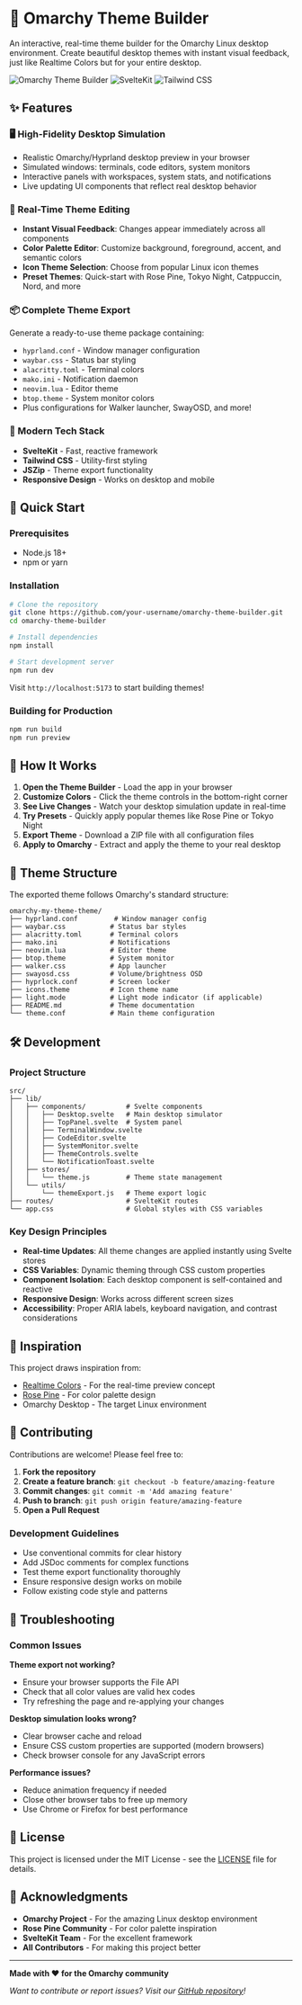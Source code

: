 # 🎨 Omarchy Theme Builder

An interactive, real-time theme builder for the Omarchy Linux desktop environment. Create beautiful desktop themes with instant visual feedback, just like Realtime Colors but for your entire desktop.

![Omarchy Theme Builder](https://img.shields.io/badge/Omarchy-Theme%20Builder-blueviolet)
![SvelteKit](https://img.shields.io/badge/SvelteKit-FF3E00?logo=svelte&logoColor=white)
![Tailwind CSS](https://img.shields.io/badge/Tailwind-38B2AC?logo=tailwind-css&logoColor=white)

## ✨ Features

### 🖥️ High-Fidelity Desktop Simulation
- Realistic Omarchy/Hyprland desktop preview in your browser
- Simulated windows: terminals, code editors, system monitors
- Interactive panels with workspaces, system stats, and notifications
- Live updating UI components that reflect real desktop behavior

### 🎨 Real-Time Theme Editing
- **Instant Visual Feedback**: Changes appear immediately across all components
- **Color Palette Editor**: Customize background, foreground, accent, and semantic colors
- **Icon Theme Selection**: Choose from popular Linux icon themes
- **Preset Themes**: Quick-start with Rose Pine, Tokyo Night, Catppuccin, Nord, and more

### 📦 Complete Theme Export
Generate a ready-to-use theme package containing:
- `hyprland.conf` - Window manager configuration
- `waybar.css` - Status bar styling
- `alacritty.toml` - Terminal colors
- `mako.ini` - Notification daemon
- `neovim.lua` - Editor theme
- `btop.theme` - System monitor colors
- Plus configurations for Walker launcher, SwayOSD, and more!

### 🚀 Modern Tech Stack
- **SvelteKit** - Fast, reactive framework
- **Tailwind CSS** - Utility-first styling
- **JSZip** - Theme export functionality
- **Responsive Design** - Works on desktop and mobile

## 🚀 Quick Start

### Prerequisites
- Node.js 18+ 
- npm or yarn

### Installation

```bash
# Clone the repository
git clone https://github.com/your-username/omarchy-theme-builder.git
cd omarchy-theme-builder

# Install dependencies
npm install

# Start development server
npm run dev
```

Visit `http://localhost:5173` to start building themes!

### Building for Production

```bash
npm run build
npm run preview
```

## 🎯 How It Works

1. **Open the Theme Builder** - Load the app in your browser
2. **Customize Colors** - Click the theme controls in the bottom-right corner
3. **See Live Changes** - Watch your desktop simulation update in real-time
4. **Try Presets** - Quickly apply popular themes like Rose Pine or Tokyo Night
5. **Export Theme** - Download a ZIP file with all configuration files
6. **Apply to Omarchy** - Extract and apply the theme to your real desktop

## 🎨 Theme Structure

The exported theme follows Omarchy's standard structure:

```
omarchy-my-theme-theme/
├── hyprland.conf         # Window manager config
├── waybar.css           # Status bar styles
├── alacritty.toml       # Terminal colors
├── mako.ini             # Notifications
├── neovim.lua           # Editor theme
├── btop.theme           # System monitor
├── walker.css           # App launcher
├── swayosd.css          # Volume/brightness OSD
├── hyprlock.conf        # Screen locker
├── icons.theme          # Icon theme name
├── light.mode           # Light mode indicator (if applicable)
├── README.md            # Theme documentation
└── theme.conf           # Main theme configuration
```

## 🛠️ Development

### Project Structure

```
src/
├── lib/
│   ├── components/          # Svelte components
│   │   ├── Desktop.svelte   # Main desktop simulator
│   │   ├── TopPanel.svelte  # System panel
│   │   ├── TerminalWindow.svelte
│   │   ├── CodeEditor.svelte
│   │   ├── SystemMonitor.svelte
│   │   ├── ThemeControls.svelte
│   │   └── NotificationToast.svelte
│   ├── stores/
│   │   └── theme.js         # Theme state management
│   └── utils/
│       └── themeExport.js   # Theme export logic
├── routes/                  # SvelteKit routes
└── app.css                  # Global styles with CSS variables
```

### Key Design Principles

- **Real-time Updates**: All theme changes are applied instantly using Svelte stores
- **CSS Variables**: Dynamic theming through CSS custom properties
- **Component Isolation**: Each desktop component is self-contained and reactive
- **Responsive Design**: Works across different screen sizes
- **Accessibility**: Proper ARIA labels, keyboard navigation, and contrast considerations

## 🎨 Inspiration

This project draws inspiration from:
- [Realtime Colors](https://realtimecolors.com) - For the real-time preview concept
- [Rose Pine](https://rosepinetheme.com) - For color palette design
- Omarchy Desktop - The target Linux environment

## 🤝 Contributing

Contributions are welcome! Please feel free to:

1. **Fork the repository**
2. **Create a feature branch**: `git checkout -b feature/amazing-feature`
3. **Commit changes**: `git commit -m 'Add amazing feature'`
4. **Push to branch**: `git push origin feature/amazing-feature`
5. **Open a Pull Request**

### Development Guidelines

- Use conventional commits for clear history
- Add JSDoc comments for complex functions
- Test theme export functionality thoroughly
- Ensure responsive design works on mobile
- Follow existing code style and patterns

## 🐛 Troubleshooting

### Common Issues

**Theme export not working?**
- Ensure your browser supports the File API
- Check that all color values are valid hex codes
- Try refreshing the page and re-applying your changes

**Desktop simulation looks wrong?**
- Clear browser cache and reload
- Ensure CSS custom properties are supported (modern browsers)
- Check browser console for any JavaScript errors

**Performance issues?**
- Reduce animation frequency if needed
- Close other browser tabs to free up memory
- Use Chrome or Firefox for best performance

## 📄 License

This project is licensed under the MIT License - see the [LICENSE](LICENSE) file for details.

## 🙏 Acknowledgments

- **Omarchy Project** - For the amazing Linux desktop environment
- **Rose Pine Community** - For color palette inspiration  
- **SvelteKit Team** - For the excellent framework
- **All Contributors** - For making this project better

---

**Made with ❤️ for the Omarchy community**

*Want to contribute or report issues? Visit our [GitHub repository](https://github.com/your-username/omarchy-theme-builder)!*